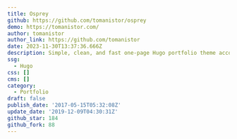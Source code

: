 ```yaml
---
title: Osprey
github: https://github.com/tomanistor/osprey
demo: https://tomanistor.com/
author: tomanistor
author_link: https://github.com/tomanistor
date: 2023-11-30T13:37:36.666Z
description: Simple, clean, and fast one-page Hugo portfolio theme accompanied by a blog
ssg:
  - Hugo
css: []
cms: []
category:
  - Portfolio
draft: false
publish_date: '2017-05-15T05:32:08Z'
update_date: '2019-12-09T04:30:31Z'
github_star: 184
github_fork: 88
---
```

